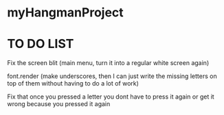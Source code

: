 # myHangmanProject

# TO DO LIST

Fix the screen blit (main menu, turn it into a regular white screen again)

font.render (make underscores, then I can just write the missing letters on top of them without having to do a lot of work)

Fix that once you pressed a letter you dont have to press it again or get it wrong because you pressed it again